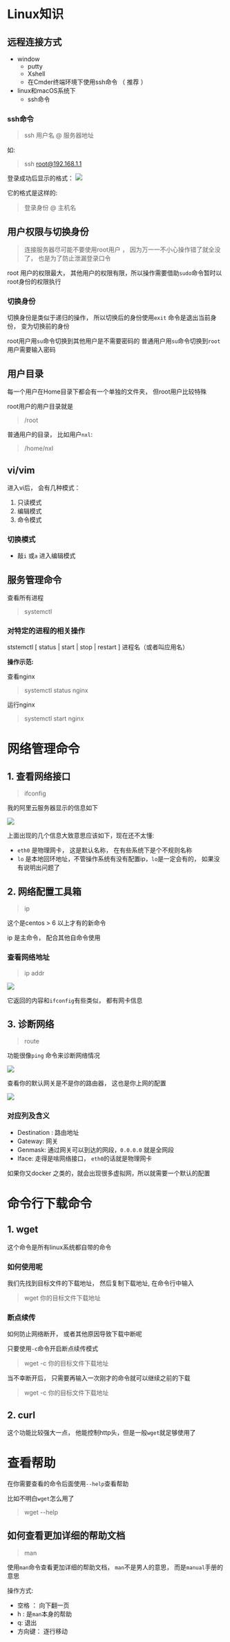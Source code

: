 # Linux知识

## 远程连接方式

* window 
  * putty
  * Xshell
  * 在Cmder终端环境下使用ssh命令 （ 推荐 ）
* linux和macOS系统下
  * ssh命令


### ssh命令
> ssh 用户名 @ 服务器地址

如:
> ssh root@192.168.1.1 

登录成功后显示的格式：
![](md_imgs/ssh01.png)

它的格式是这样的:
> 登录身份 @ 主机名



## 用户权限与切换身份
> 连接服务器尽可能不要使用root用户 ， 因为万一一不小心操作错了就全没了， 也是为了防止泄漏登录口令

root 用户的权限最大， 其他用户的权限有限，所以操作需要借助`sudo`命令暂时以root身份的权限执行

### 切换身份
切换身份是类似于递归的操作， 所以切换后的身份使用`exit` 命令是退出当前身份， 变为切换前的身份

root用户用`su`命令切换到其他用户是不需要密码的
普通用户用`su`命令切换到`root`用户需要输入密码


## 用户目录
每一个用户在Home目录下都会有一个单独的文件夹， 但root用户比较特殊

root用户的用户目录就是
> /root

普通用户的目录， 比如用户`nxl`: 
> /home/nxl 



## vi/vim 
进入vi后， 会有几种模式：
1. 只读模式
2. 编辑模式
3. 命令模式


### 切换模式
* 敲`i` 或`a` 进入编辑模式



## 服务管理命令

查看所有进程
> systemctl

### 对特定的进程的相关操作

ststemctl [ status \| start \| stop \| restart ] 进程名（或者叫应用名）

**操作示范:** 

查看nginx 
> systemctl status nginx

运行nginx
> systemctl start nginx

# 网络管理命令

## 1. 查看网络接口
> ifconfig

我的阿里云服务器显示的信息如下

![](md_imgs/ifconfig.png)


上面出现的几个信息大致意思应该如下，现在还不太懂:

* `eth0` 是物理网卡， 这是默认名称， 在有些系统下是个不规则名称
* `lo` 是本地回环地址，不管操作系统有没有配置ip，`lo`是一定会有的， 如果没有说明出问题了


## 2. 网络配置工具箱
> ip

这个是centos > 6 以上才有的新命令

ip 是主命令， 配合其他自命令使用

### 查看网络地址
> ip addr

![](md_imgs/ip.png)

它返回的内容和`ifconfig`有些类似， 都有网卡信息



## 3. 诊断网络
> route 

功能很像`ping` 命令来诊断网络情况

![](md_imgs/route.png)

查看你的默认网关是不是你的路由器， 这也是你上网的配置

![](md_imgs/route-default.png)


### 对应列及含义

* Destination : 路由地址
* Gateway: 网关
* Genmask: 通过网关可以到达的网段，`0.0.0.0` 就是全网段
* Iface: 走得是啥网络接口， `eth0`的话就是物理网卡



如果你又docker 之类的，就会出现很多虚拟网，所以就需要一个默认的配置


# 命令行下载命令

## 1. wget
这个命令是所有linux系统都自带的命令

### 如何使用呢

我们先找到目标文件的下载地址， 然后复制下载地址, 在命令行中输入
> wget    你的目标文件下载地址

### 断点续传

如何防止网络断开， 或者其他原因导致下载中断呢

只要使用`-c`命令开启断点续传模式
> wget -c 你的目标文件下载地址

当不幸断开后， 只需要再输入一次刚才的命令就可以继续之前的下载
> wget -c 你的目标文件下载地址


## 2. curl 
这个功能比较强大一点， 他能控制http头，但是一般`wget`就足够使用了

# 查看帮助
在你需要查看的命令后面使用`--help`查看帮助

比如不明白`wget`怎么用了

> wget --help

## 如何查看更加详细的帮助文档
> man

使用`man`命令查看更加详细的帮助文档， `man`不是男人的意思， 而是`manual`手册的意思

操作方式:
* 空格 ： 向下翻一页
* h : 是`man`本身的帮助
* q: 退出
* 方向键： 逐行移动